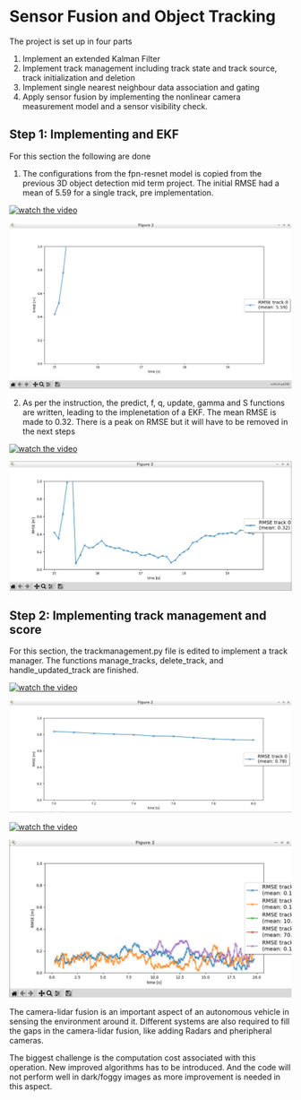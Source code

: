 # Sensor Fusion and Object Tracking

The project is set up in four parts
1. Implement an extended Kalman Filter
2. Implement track management including track state and track source, track initialization and deletion
3. Implement single nearest neighbour data association and gating
4. Apply sensor fusion by implementing the nonlinear camera measurement model and a sensor visibility check.

## Step 1: Implementing and EKF
For this section the following are done
1. The configurations from the fpn-resnet model is copied from the previous 3D object detection mid term project. The initial RMSE had a mean of 5.59 for a single track, pre implementation.

[![watch the video](https://img.youtube.com/vi/xxxxx/hqdefault.jpg)]()

![alt text](./img/01_ModelLoad.png)

2. As per the instruction, the predict, f, q, update, gamma and S functions are written, leading to the implenetation of a EKF. The mean RMSE is made to 0.32. There is a peak on RMSE but it will have to be removed in the next steps

[![watch the video](https://img.youtube.com/vi/xxxxx/hqdefault.jpg)]()

![alt text](./img/02_EKF.png)

## Step 2: Implementing track management and score
For this section, the trackmanagement.py file is edited to implement a track manager. The functions manage_tracks, delete_track, and handle_updated_track are finished.

[![watch the video](https://img.youtube.com/vi/xxxxx/hqdefault.jpg)]()

![alt text](./img/03_TrackManagement.png)






[![watch the video](https://img.youtube.com/vi/iNKQFVtrr18/hqdefault.jpg)](https://youtu.be/iNKQFVtrr18)

![alt text](./img/Graph.png)

The camera-lidar fusion is an important aspect of an autonomous vehicle in sensing the environment around it. Different systems are also required to fill the gaps in the camera-lidar fusion, like adding Radars and pheripheral cameras.

The biggest challenge is the computation cost associated with this operation. New improved algorithms has to be introduced. And the code will not perform well in dark/foggy images as more improvement is needed in this aspect.

